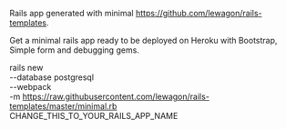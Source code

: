 Rails app generated with minimal https://github.com/lewagon/rails-templates.

Get a minimal rails app ready to be deployed on Heroku with Bootstrap, Simple form and debugging gems.

rails new \
  --database postgresql \
  --webpack \
  -m https://raw.githubusercontent.com/lewagon/rails-templates/master/minimal.rb \
  CHANGE_THIS_TO_YOUR_RAILS_APP_NAME

